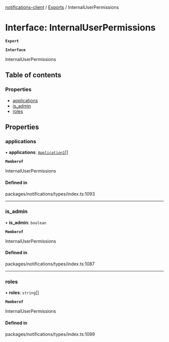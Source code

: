 [notifications-client](../README.md) / [Exports](../modules.md) / InternalUserPermissions

# Interface: InternalUserPermissions

**`Export`**

**`Interface`**

InternalUserPermissions

## Table of contents

### Properties

- [applications](InternalUserPermissions.md#applications)
- [is\_admin](InternalUserPermissions.md#is_admin)
- [roles](InternalUserPermissions.md#roles)

## Properties

### applications

• **applications**: [`Application1`](Application1.md)[]

**`Memberof`**

InternalUserPermissions

#### Defined in

packages/notifications/types/index.ts:1093

___

### is\_admin

• **is\_admin**: `boolean`

**`Memberof`**

InternalUserPermissions

#### Defined in

packages/notifications/types/index.ts:1087

___

### roles

• **roles**: `string`[]

**`Memberof`**

InternalUserPermissions

#### Defined in

packages/notifications/types/index.ts:1099
